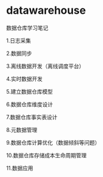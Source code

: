 # datawarehouse
数据仓库学习笔记

1.日志采集

2.数据同步

3.离线数据开发（离线调度平台）

4.实时数据开发

5.建立数据仓库模型

6.数据仓库维度设计

7.数据仓库事实表设计

8.元数据管理

9.数据仓库计算优化（数据倾斜等问题）

10.数据仓库存储成本生命周期管理

11.数据应用
